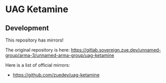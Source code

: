 # UAG Ketamine

## Development

This repository has mirrors!

The original repository is here: https://gitlab.sovereign.zue.dev/unnamed-group/arma-3/unnamed-arma-group/uag-ketamine

Here is a list of official mirrors:
- https://github.com/zuedev/uag-ketamine
